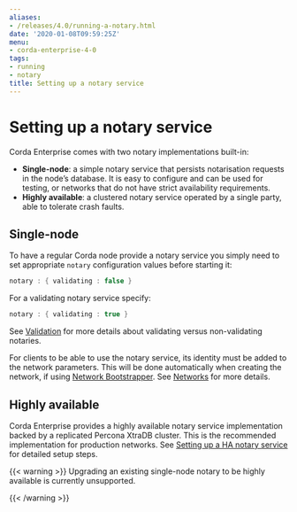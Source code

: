 ```yaml
---
aliases:
- /releases/4.0/running-a-notary.html
date: '2020-01-08T09:59:25Z'
menu:
- corda-enterprise-4-0
tags:
- running
- notary
title: Setting up a notary service
---
```



# Setting up a notary service

Corda Enterprise comes with two notary implementations built-in:


* **Single-node**: a simple notary service that persists notarisation requests in the node’s database. It is easy to configure
and can be used for testing, or networks that do not have strict availability requirements.
* **Highly available**: a clustered notary service operated by a single party, able to tolerate crash faults.


## Single-node

To have a regular Corda node provide a notary service you simply need to set appropriate `notary` configuration values
before starting it:

```kotlin
notary : { validating : false }
```

For a validating notary service specify:

```kotlin
notary : { validating : true }
```

See [Validation](key-concepts-notaries.md#key-concepts-notaries-validation) for more details about validating versus non-validating notaries.

For clients to be able to use the notary service, its identity must be added to the network parameters. This will be
done automatically when creating the network, if using [Network Bootstrapper](network-bootstrapper.md). See [Networks](corda-networks-index.md)
for more details.


## Highly available

Corda Enterprise provides a highly available notary service implementation backed by a replicated Percona XtraDB cluster.
This is the recommended implementation for production networks. See [Setting up a HA notary service](running-a-notary-cluster/toctree.md) for detailed
setup steps.


{{< warning >}}
Upgrading an existing single-node notary to be highly available is currently unsupported.

{{< /warning >}}


